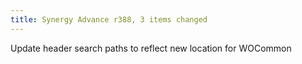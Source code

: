 ```yaml
---
title: Synergy Advance r388, 3 items changed
---
```


Update header search paths to reflect new location for WOCommon
